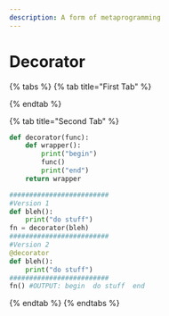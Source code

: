 ```yaml
---
description: A form of metaprogramming
---
```


# Decorator

{% tabs %}
{% tab title="First Tab" %}

{% endtab %}

{% tab title="Second Tab" %}


```python
def decorator(func):
    def wrapper():
        print("begin")
        func()
        print("end")
    return wrapper

#########################
#Version 1
def bleh():
    print("do stuff")
fn = decorator(bleh)
#########################
#Version 2
@decorator
def bleh():
    print("do stuff")
#########################
fn() #OUTPUT: begin  do stuff  end 

```
{% endtab %}
{% endtabs %}




